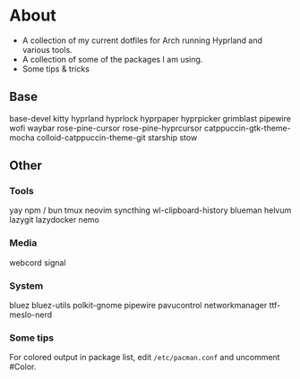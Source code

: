 # About
- A collection of my current dotfiles for Arch running Hyprland and various tools.
- A collection of some of the packages I am using.
- Some tips & tricks

## Base
base-devel kitty hyprland hyprlock hyprpaper hyprpicker grimblast pipewire wofi waybar rose-pine-cursor rose-pine-hyprcursor catppuccin-gtk-theme-mocha colloid-catppuccin-theme-git starship stow 

## Other

### Tools
yay
npm / bun
tmux
neovim
syncthing
wl-clipboard-history
blueman
helvum
lazygit
lazydocker
nemo

### Media
webcord
signal

### System
bluez
bluez-utils
polkit-gnome
pipewire 
pavucontrol
networkmanager 
ttf-meslo-nerd


### Some tips
For colored output in package list, edit `/etc/pacman.conf` and uncomment #Color.
